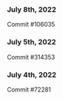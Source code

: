 ### July 8th, 2022

Commit #106035

### July 5th, 2022

Commit #314353


### July 4th, 2022

Commit #72281
